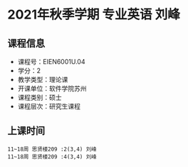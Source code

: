 # 2021年秋季学期 专业英语 刘峰






## 课程信息

- 课程号：EIEN6001U.04
- 学分：2
- 教学类型：理论课
- 开课单位：软件学院苏州
- 课程类别：硕士
- 课程层次：研究生课程

## 上课时间

```
11~18周 思贤楼209 :2(3,4) 刘峰
11~18周 思贤楼209 :4(3,4) 刘峰
```

